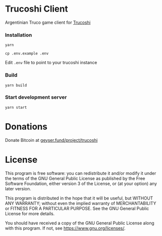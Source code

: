 # Trucoshi Client

Argentinian Truco game client for [Trucoshi](https://github.com/jfrader/trucoshi)

### Installation

`yarn`

`cp .env.example .env`

Edit `.env` file to point to your trucoshi instance

### Build

`yarn build`

### Start development server

`yarn start`

# Donations

Donate Bitcoin at [geyser.fund/project/trucoshi](https://geyser.fund/project/trucoshi)

# License

This program is free software: you can redistribute it and/or modify it under the terms of the GNU General Public License as published by the Free Software Foundation, either version 3 of the License, or (at your option) any later version.

This program is distributed in the hope that it will be useful, but WITHOUT ANY WARRANTY; without even the implied warranty of MERCHANTABILITY or FITNESS FOR A PARTICULAR PURPOSE. See the GNU General Public License for more details.

You should have received a copy of the GNU General Public License along with this program. If not, see <https://www.gnu.org/licenses/>.
